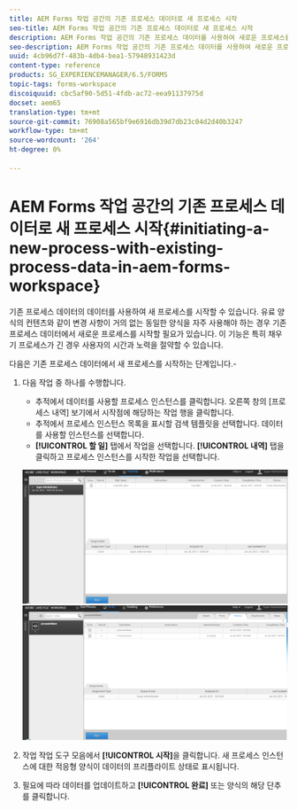 ```yaml
---
title: AEM Forms 작업 공간의 기존 프로세스 데이터로 새 프로세스 시작
seo-title: AEM Forms 작업 공간의 기존 프로세스 데이터로 새 프로세스 시작
description: AEM Forms 작업 공간의 기존 프로세스 데이터를 사용하여 새로운 프로세스를 시작하는 방법을 살펴봅니다.
seo-description: AEM Forms 작업 공간의 기존 프로세스 데이터를 사용하여 새로운 프로세스를 시작하는 방법을 살펴봅니다.
uuid: 4cb96d7f-483b-4db4-bea1-57948931423d
content-type: reference
products: SG_EXPERIENCEMANAGER/6.5/FORMS
topic-tags: forms-workspace
discoiquuid: cbc5af90-5d51-4fdb-ac72-eea91137975d
docset: aem65
translation-type: tm+mt
source-git-commit: 76908a565bf9e6916db39d7db23c04d2d40b3247
workflow-type: tm+mt
source-wordcount: '264'
ht-degree: 0%

---
```



# AEM Forms 작업 공간의 기존 프로세스 데이터로 새 프로세스 시작{#initiating-a-new-process-with-existing-process-data-in-aem-forms-workspace}

기존 프로세스 데이터의 데이터를 사용하여 새 프로세스를 시작할 수 있습니다. 유료 양식의 컨텐츠와 같이 변경 사항이 거의 없는 동일한 양식을 자주 사용해야 하는 경우 기존 프로세스 데이터에서 새로운 프로세스를 시작할 필요가 있습니다. 이 기능은 특히 채우기 프로세스가 긴 경우 사용자의 시간과 노력을 절약할 수 있습니다.

다음은 기존 프로세스 데이터에서 새 프로세스를 시작하는 단계입니다.-

1. 다음 작업 중 하나를 수행합니다.

   * 추적에서 데이터를 사용할 프로세스 인스턴스를 클릭합니다. 오른쪽 창의 [프로세스 내역] 보기에서 시작점에 해당하는 작업 행을 클릭합니다.
   * 추적에서 프로세스 인스턴스 목록을 표시할 검색 템플릿을 선택합니다. 데이터를 사용할 인스턴스를 선택합니다.
   * **[!UICONTROL 할 일]** 탭에서 작업을 선택합니다. **[!UICONTROL 내역]** 탭을 클릭하고 프로세스 인스턴스를 시작한 작업을 선택합니다.

   ![작업 ](assets/start3_new.png) ![선택작업 선택](assets/start1_new.png)

1. 작업 작업 도구 모음에서 **[!UICONTROL 시작]**&#x200B;을 클릭합니다. 새 프로세스 인스턴스에 대한 적응형 양식이 데이터의 프리플라이트 상태로 표시됩니다.

1. 필요에 따라 데이터를 업데이트하고 **[!UICONTROL 완료]** 또는 양식의 해당 단추를 클릭합니다.

